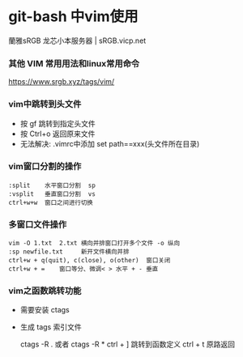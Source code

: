 # git-bash 中vim使用
蘭雅sRGB 龙芯小本服务器 | sRGB.vicp.net

### 其他 VIM 常用用法和linux常用命令
https://www.srgb.xyz/tags/vim/

### vim中跳转到头文件
- 按 gf 跳转到指定头文件
- 按 Ctrl+o 返回原来文件
- 无法解决: .vimrc中添加 set path==xxx(头文件所在目录)

### vim窗口分割的操作
	:split    水平窗口分割  sp
	:vsplit   垂直窗口分割  vs
	ctrl+w+w  窗口之间进行切换
  
### 多窗口文件操作
	vim -O 1.txt  2.txt 横向并排窗口打开多个文件 -o 纵向
	:sp newfile.txt     新开文件横向并排
	ctrl+w + q(quit), c(close), o(other)  窗口关闭
	ctrl+w + =    窗口等分、微调< > 水平 + - 垂直
  
### vim之函数跳转功能
- 需要安装 ctags
- 生成 tags 索引文件

	ctags -R . 或者 ctags -R *
	ctrl + ] 跳转到函数定义
	ctrl + t 原路返回
